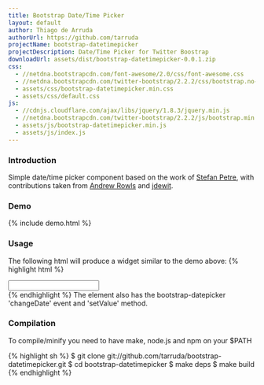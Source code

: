 ```yaml
---
title: Bootstrap Date/Time Picker
layout: default
author: Thiago de Arruda
authorUrl: https://github.com/tarruda
projectName: bootstrap-datetimepicker
projectDescription: Date/Time Picker for Twitter Boostrap 
downloadUrl: assets/dist/bootstrap-datetimepicker-0.0.1.zip
css:
  - //netdna.bootstrapcdn.com/font-awesome/2.0/css/font-awesome.css
  - //netdna.bootstrapcdn.com/twitter-bootstrap/2.2.2/css/bootstrap.no-icons.min.css
  - assets/css/bootstrap-datetimepicker.min.css
  - assets/css/default.css
js:
  - //cdnjs.cloudflare.com/ajax/libs/jquery/1.8.3/jquery.min.js
  - //netdna.bootstrapcdn.com/twitter-bootstrap/2.2.2/js/bootstrap.min.js
  - assets/js/bootstrap-datetimepicker.min.js
  - assets/js/index.js
---
```

### Introduction
Simple date/time picker component based on the work of [Stefan Petre](http://www.eyecon.ro/bootstrap-datepicker/),
with contributions taken from [Andrew Rowls](https://github.com/eternicode) and
[jdewit](https://github.com/jdewit).

### Demo
{% include demo.html %}

### Usage
The following html will produce a widget similar to the demo above:
{% highlight html %}
<html>
  <head>
    <link rel="stylesheet" type="text/css" media="screen"
     href="http://tarruda.github.com/bootstrap-datetimepicker/stylesheets/bootstrap-datetimepicker.min.css">
  </head>
  <body>
    <div id="datetimepicker" class="input-append date">
      <input type="text"></input>
      <span class="add-on">
        <i data-time-icon="icon-time" data-date-icon="icon-calendar"></i>
      </span>
    </div>
    <script type="text/javascript"
     src="//cdnjs.cloudflare.com/ajax/libs/jquery/1.8.3/jquery.min.js">
    </script> 
    <script type="text/javascript"
     src="//netdna.bootstrapcdn.com/twitter-bootstrap/2.2.2/js/bootstrap.min.js">
    </script>
    <script type="text/javascript"
     src="http://tarruda.github.com/bootstrap-datetimepicker/javascripts/bootstrap-datetimepicker.min.js">
    </script>
    <script type="text/javascript">
      $('#datetimepicker').datetimepicker({
        format: 'MM/dd/yyyy hh:mm',
        language: 'en',
        pickDate: true,
        pickTime: true,
        hourStep: 1,
        minuteStep: 15,
        secondStep: 30,
        inputMask: true
      });
    </script>
  </body>
{% endhighlight %}
The element also has the bootstrap-datepicker 'changeDate' event and 'setValue' method.

### Compilation
To compile/minify you need to have make, node.js and npm on your $PATH

{% highlight sh %}
$ git clone git://github.com/tarruda/bootstrap-datetimepicker.git
$ cd bootstrap-datetimepicker
$ make deps
$ make build
{% endhighlight %}

